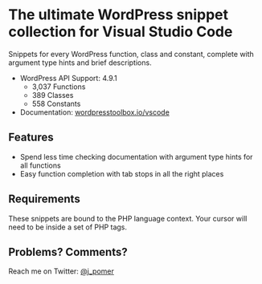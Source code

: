 # The ultimate WordPress snippet collection for Visual Studio Code

Snippets for every WordPress function, class and constant, complete with argument type hints and brief descriptions.

*	WordPress API Support: 4.9.1
	-	3,037 Functions
	-	389 Classes
	-	558 Constants
*	Documentation: [wordpresstoolbox.io/vscode](https://wordpresstoolbox.io/vscode)

## Features

*	Spend less time checking documentation with argument type hints for all functions
*	Easy function completion with tab stops in all the right places

## Requirements

These snippets are bound to the PHP language context. Your cursor will need to be inside a set of PHP tags.

## Problems? Comments?

Reach me on Twitter: [@j_pomer](https://twitter.com/j_pomer)